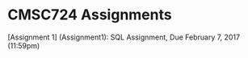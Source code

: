 # CMSC724 Assignments 

[Assignment 1] (Assignment1): SQL Assignment, Due February 7, 2017 (11:59pm)
